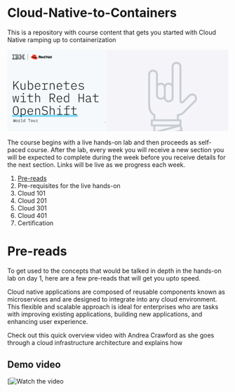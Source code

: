 # Cloud-Native-to-Containers
This is a repository with course content that gets you started with Cloud Native ramping up to containerization

![logo](img/bsok-1.png)

The course begins with a live hands-on lab and then proceeds as self-paced course. After the lab, every week you will receive a new section you will be expected to complete during the week before you receive details for the next section. Links will be live as we progress each week.

1. [Pre-reads](https://github.com/IBM-Developer-Advocacy-India/Cloud-Native-to-Containers#pre-reads)
2. Pre-requisites for the live hands-on
3. Cloud 101
4. Cloud 201
5. Cloud 301
6. Cloud 401
7. Certification

# Pre-reads

To get used to the concepts that would be talked in depth in the hands-on lab on day 1, here are a few pre-reads that will get you upto speed. 


Cloud native applications are composed of reusable components known as microservices and are designed to integrate into any cloud environment. This flexible and scalable approach is ideal for enterprises who are tasks with improving existing applications, building new applications, and enhancing user experience.

Check out this quick overview video with Andrea Crawford as she goes through a cloud infrastructure architecture and explains how 

## Demo video
[![Watch the video](https://www.youtube.com/watch?v=fp9_ubiKqFU&list=PLOspHqNVtKACSagAEeIY20NMVLNeQ1ZJx)
